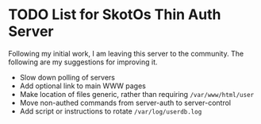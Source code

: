 # TODO List for SkotOs Thin Auth Server

Following my initial work, I am leaving this server to the community. The following are my suggestions for improving it.

* Slow down polling of servers
* Add optional link to main WWW pages
* Make location of files generic, rather than requiring `/var/www/html/user`
* Move non-authed commands from server-auth to server-control
* Add script or instructions to rotate `/var/log/userdb.log`
